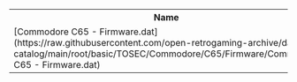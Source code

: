 <table>
<tr><th>Name</th><th>Size</th></tr>
<tr><td>[Commodore C65 - Firmware.dat](https://raw.githubusercontent.com/open-retrogaming-archive/dat-catalog/main/root/basic/TOSEC/Commodore/C65/Firmware/Commodore C65 - Firmware.dat)</td><td>3527</td></tr>
</table>
